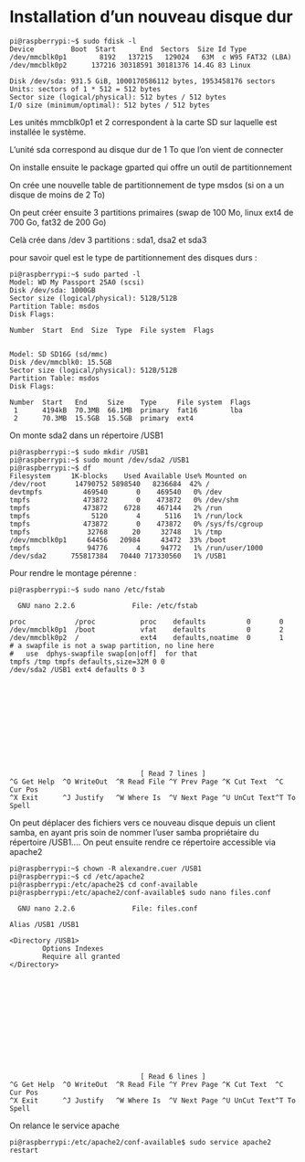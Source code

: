 # Installation d’un nouveau disque dur

```
pi@raspberrypi:~$ sudo fdisk -l
Device         Boot  Start      End  Sectors  Size Id Type
/dev/mmcblk0p1        8192   137215   129024   63M  c W95 FAT32 (LBA)
/dev/mmcblk0p2      137216 30318591 30181376 14.4G 83 Linux

Disk /dev/sda: 931.5 GiB, 1000170586112 bytes, 1953458176 sectors
Units: sectors of 1 * 512 = 512 bytes
Sector size (logical/physical): 512 bytes / 512 bytes
I/O size (minimum/optimal): 512 bytes / 512 bytes
```

Les unités mmcblk0p1 et 2 correspondent à la carte SD sur laquelle est installée le système.

L’unité sda correspond au disque dur de 1 To que l’on vient de connecter

On installe ensuite le package gparted qui offre un outil de partitionnement

On crée une nouvelle table de partitionnement de type msdos (si on a un disque de moins de 2 To)

On peut créer ensuite 3 partitions primaires (swap de 100 Mo, linux ext4 de 700 Go, fat32 de 200 Go)

Celà crée dans /dev 3 partitions : sda1, dsa2 et sda3

pour savoir quel est le type de partitionnement des disques durs :
```
pi@raspberrypi:~$ sudo parted -l
Model: WD My Passport 25A0 (scsi)
Disk /dev/sda: 1000GB
Sector size (logical/physical): 512B/512B
Partition Table: msdos
Disk Flags:

Number  Start  End  Size  Type  File system  Flags


Model: SD SD16G (sd/mmc)
Disk /dev/mmcblk0: 15.5GB
Sector size (logical/physical): 512B/512B
Partition Table: msdos
Disk Flags:

Number  Start   End     Size    Type     File system  Flags
 1      4194kB  70.3MB  66.1MB  primary  fat16        lba
 2      70.3MB  15.5GB  15.5GB  primary  ext4
```

On monte sda2 dans un répertoire /USB1
```
pi@raspberrypi:~$ sudo mkdir /USB1
pi@raspberrypi:~$ sudo mount /dev/sda2 /USB1
pi@raspberrypi:~$ df
Filesystem     1K-blocks    Used Available Use% Mounted on
/dev/root       14790752 5898540   8236684  42% /
devtmpfs          469540       0    469540   0% /dev
tmpfs             473872       0    473872   0% /dev/shm
tmpfs             473872    6728    467144   2% /run
tmpfs               5120       4      5116   1% /run/lock
tmpfs             473872       0    473872   0% /sys/fs/cgroup
tmpfs              32768      20     32748   1% /tmp
/dev/mmcblk0p1     64456   20984     43472  33% /boot
tmpfs              94776       4     94772   1% /run/user/1000
/dev/sda2      755817384   70440 717330560   1% /USB1
```
Pour rendre le montage pérenne :

```
pi@raspberrypi:~$ sudo nano /etc/fstab
```

```
  GNU nano 2.2.6              File: /etc/fstab

proc            /proc           proc    defaults          0       0
/dev/mmcblk0p1  /boot           vfat    defaults          0       2
/dev/mmcblk0p2  /               ext4    defaults,noatime  0       1
# a swapfile is not a swap partition, no line here
#   use  dphys-swapfile swap[on|off]  for that
tmpfs /tmp tmpfs defaults,size=32M 0 0
/dev/sda2 /USB1 ext4 defaults 0 3












                                [ Read 7 lines ]
^G Get Help  ^O WriteOut  ^R Read File ^Y Prev Page ^K Cut Text  ^C Cur Pos
^X Exit      ^J Justify   ^W Where Is  ^V Next Page ^U UnCut Text^T To Spell
```
On peut déplacer des fichiers vers ce nouveau disque depuis un client samba, en ayant pris soin de nommer l’user samba propriétaire du répertoire /USB1....
On peut ensuite rendre ce répertoire accessible via apache2
```
pi@raspberrypi:~$ chown -R alexandre.cuer /USB1
pi@raspberrypi:~$ cd /etc/apache2
pi@raspberrypi:/etc/apache2$ cd conf-available
pi@raspberrypi:/etc/apache2/conf-available$ sudo nano files.conf
```

```
  GNU nano 2.2.6              File: files.conf

Alias /USB1 /USB1

<Directory /USB1>
        Options Indexes
        Require all granted
</Directory>













                                [ Read 6 lines ]
^G Get Help  ^O WriteOut  ^R Read File ^Y Prev Page ^K Cut Text  ^C Cur Pos
^X Exit      ^J Justify   ^W Where Is  ^V Next Page ^U UnCut Text^T To Spell
```

On relance le service apache
```
pi@raspberrypi:/etc/apache2/conf-available$ sudo service apache2 restart
```
